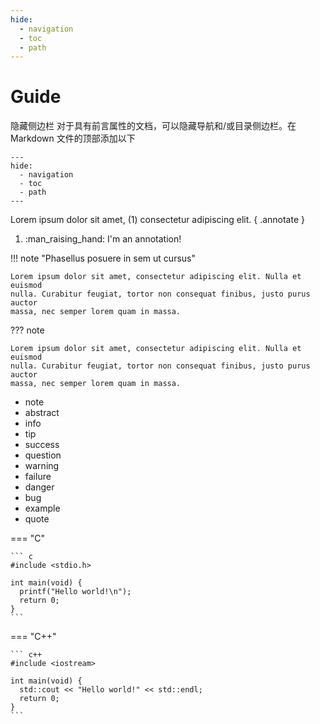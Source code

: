 ```yaml
---
hide:
  - navigation
  - toc
  - path
---
```


# Guide
隐藏侧边栏
对于具有前言属性的文档，可以隐藏导航和/或目录侧边栏。在 Markdown 文件的顶部添加以下
```
---
hide:
  - navigation
  - toc
  - path
---
```

Lorem ipsum dolor sit amet, (1) consectetur adipiscing elit.
{ .annotate }

1. :man_raising_hand: I'm an annotation! 

!!! note "Phasellus posuere in sem ut cursus"

    Lorem ipsum dolor sit amet, consectetur adipiscing elit. Nulla et euismod
    nulla. Curabitur feugiat, tortor non consequat finibus, justo purus auctor
    massa, nec semper lorem quam in massa.

??? note

    Lorem ipsum dolor sit amet, consectetur adipiscing elit. Nulla et euismod
    nulla. Curabitur feugiat, tortor non consequat finibus, justo purus auctor
    massa, nec semper lorem quam in massa.


- note
- abstract
- info
- tip
- success
- question
- warning
- failure
- danger
- bug
- example
- quote

=== "C"

    ``` c
    #include <stdio.h>

    int main(void) {
      printf("Hello world!\n");
      return 0;
    }
    ```

=== "C++"

    ``` c++
    #include <iostream>

    int main(void) {
      std::cout << "Hello world!" << std::endl;
      return 0;
    }
    ```